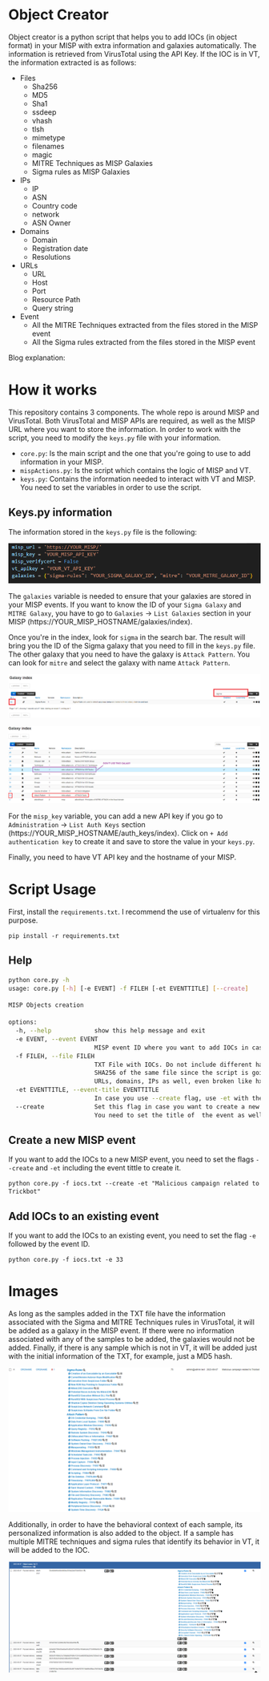 # Object Creator

Object creator is a python script that helps you to add IOCs (in object format) in your MISP with extra information and galaxies automatically. The information is retrieved from VirusTotal using the API Key. If the IOC is in VT, the information extracted is as follows:

* Files
  * Sha256
  * MD5
  * Sha1
  * ssdeep
  * vhash
  * tlsh
  * mimetype
  * filenames
  * magic
  * MITRE Techniques as MISP Galaxies
  * Sigma rules as MISP Galaxies
* IPs
  * IP
  * ASN
  * Country code
  * network
  * ASN Owner
* Domains
  * Domain
  * Registration date
  * Resolutions
* URLs 
  * URL
  * Host
  * Port
  * Resource Path
  * Query string
* Event
  * All the MITRE Techniques extracted from the files stored in the MISP event
  * All the Sigma rules extracted from the files stored in the MISP event

Blog explanation: 

# How it works

This repository contains 3 components. The whole repo is around MISP and VirusTotal. Both VirusTotal and MISP APIs are required, as well as the MISP URL where you want to store the information. In order to work with the script, you need to modify the `keys.py` file with your information.

* `core.py`: Is the main script and the one that you're going to use to add information in your MISP.
* `mispActions.py`: Is the script which contains the logic of MISP and VT.
* `keys.py`: Contains the information needed to interact with VT and MISP. You need to set the variables in order to use the script.

## Keys.py information

The information stored in the `keys.py` file is the following:

![keys](https://raw.githubusercontent.com/jstnk9/MISP/main/object-creator/img/keys.png)

The `galaxies` variable is needed to ensure that your galaxies are stored in your MISP events. If you want to know the ID of your `Sigma Galaxy` and `MITRE Galaxy`, you have to go to `Galaxies` -> `List Galaxies` section in your MISP (https://YOUR_MISP_HOSTNAME/galaxies/index).

Once you're in the index, look for `sigma` in the search bar. The result will bring you the ID of the Sigma galaxy that you need to fill in the `keys.py` file. The other galaxy that you need to have the galaxy is `Attack Pattern`. You can look for `mitre` and select the galaxy with name `Attack Pattern`.

![sigma_example](https://raw.githubusercontent.com/jstnk9/MISP/main/object-creator/img/sigma_example.png)

![mitre example](https://raw.githubusercontent.com/jstnk9/MISP/main/object-creator/img/mitre_example.png)

For the `misp_key` variable, you can add a new API key if you go to `Administration` -> `List Auth Keys` section (https://YOUR_MISP_HOSTNAME/auth_keys/index). Click on `+ Add authentication key` to create it and save to store the value in your `keys.py`.

Finally, you need to have VT API key and the hostname of your MISP.

# Script Usage

First, install the `requirements.txt`. I recommend the use of virtualenv for this purpose.

```
pip install -r requirements.txt
```

## Help

```bash
python core.py -h                                               
usage: core.py [-h] [-e EVENT] -f FILEH [-et EVENTTITLE] [--create]

MISP Objects creation

options:
  -h, --help            show this help message and exit
  -e EVENT, --event EVENT
                        MISP event ID where you want to add IOCs in case it already exists.
  -f FILEH, --file FILEH
                        TXT File with IOCs. Do not include different hashes from the same file if it is in Virustotal, just a MD5 or SHA1 or
                        SHA256 of the same file since the script is going to get the rest of hashes to store them in the event. You can add
                        URLs, domains, IPs as well, even broken like hxxp, [.], etc..
  -et EVENTTITLE, --event-title EVENTTITLE
                        In case you use --create flag, use -et with the title of the event that you want to create. For example, -et "Malicious campaign related to Trickbot"
  --create              Set this flag in case you want to create a new event. 
                        You need to set the title of  the event as well.
  ```

## Create a new MISP event 

If you want to add the IOCs to a new MISP event, you need to set the flags `--create` and `-et` including the event tittle to create it.
```
python core.py -f iocs.txt --create -et "Malicious campaign related to Trickbot"
```

## Add IOCs to an existing event

If you want to add the IOCs to an existing event, you need to set the flag `-e` followed by the event ID.

```
python core.py -f iocs.txt -e 33
```

# Images

As long as the samples added in the TXT file have the information associated with the Sigma and MITRE Techniques rules in VirusTotal, it will be added as a galaxy in the MISP event. If there were no information associated with any of the samples to be added, the galaxies would not be added. Finally, if there is any sample which is not in VT, it will be added just with the initial information of the TXT, for example, just a MD5 hash.

![image_event](https://raw.githubusercontent.com/jstnk9/MISP/main/object-creator/img/event_galaxies.png)

Additionally, in order to have the behavioral context of each sample, its personalized information is also added to the object. If a sample has multiple MITRE techniques and sigma rules that identify its behavior in VT, it will be added to the IOC.

![image_object](https://raw.githubusercontent.com/jstnk9/MISP/main/object-creator/img/object_created.png)
